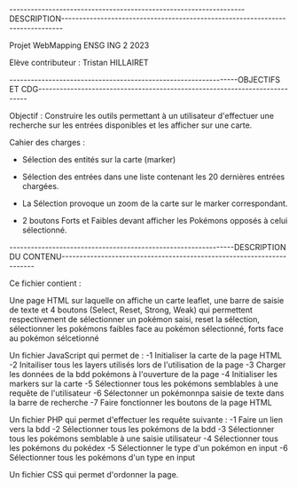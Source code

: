 ------------------------------------------------------------------DESCRIPTION------------------------------------------------------------------------------

Projet WebMapping ENSG ING 2 2023

Elève contributeur : Tristan HILLAIRET

----------------------------------------------------------------OBJECTIFS ET CDG---------------------------------------------------------------------------

Objectif : Construire les outils permettant à un utilisateur d'effectuer une recherche sur les entrées disponibles et les afficher sur une carte.

Cahier des charges : 
- Sélection des entités sur la carte (marker)

- Sélection des entrées dans une liste contenant les 20 dernières entrées chargées.

- La Sélection provoque un zoom de la carte sur le marker correspondant.
                     
- 2 boutons Forts et Faibles devant afficher les Pokémons opposés à celui sélectionné.

---------------------------------------------------------------DESCRIPTION DU CONTENU---------------------------------------------------------------------- 

Ce fichier contient :

Une page HTML sur laquelle on affiche un carte leaflet, une barre de saisie de texte et 4 boutons (Select, Reset, Strong, Weak) qui permettent respectivement de sélectionner un pokémon saisi, reset la sélection, sélectionner les pokémons faibles face au pokémon sélectionné, forts face au pokémon sélcetionné

Un fichier JavaScript qui permet de :
      -1 Initialiser la carte de la page HTML
      -2 Initailiser tous les layers utilisés lors de l'utilisation de la page
      -3 Charger les données de la bdd pokémons à l'ouverture de la page
      -4 Initialiser les markers sur la carte
      -5 Sélectionner tous les pokémons semblables à une requête de l'utilisateur
      -6 Sélectonner un pokémonnpa saisie de texte dans la barre de recherche
      -7 Faire fonctionner les boutons de la page HTML
      
Un fichier PHP qui permet d'effectuer les requête suivante : 
      -1 Faire un lien vers la bdd
      -2 Sélectionner tous les pokémons de la bdd
      -3 Sélectionner tous les pokémons semblable à une saisie utilisateur
      -4 Sélectionner tous les pokémons du pokédex
      -5 Sélectionner le type d'un pokémon en input
      -6 Sélectionner tous les pokémons d'un type en input

Un fichier CSS qui permet d'ordonner la page.
